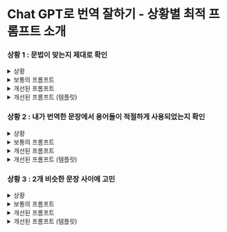# Chat GPT로 번역 잘하기 - 상황별 최적 프롬프트 소개

###  상황 1 : 문법이 맞는지 제대로 확인

<details>
<summary>상황</summary>

    내가 번역한 문장이 문법적으로 정확한지 확인하고, 만약 틀렸으면 고치고 싶은 상황
- 원문 : 그녀는 오랜 시간 음악을 공부했습니다.
- 내가 번역한 문장 : She long time studied music.  
</details>
<details>
<summary>보통의 프롬프트</summary>

- 이 문장 문법 어때?
- 'She long time studied music.'
</details>
<details>
<summary>개선된 프롬프트</summary>

- 나는 번역이 문법적으로 정확할 뿐만 아니라, 영어권 청자들에게도 자연스럽게 잘 와닿게 하고 싶음
- 번역문의 문법을 검사하고 문법이 틀렸다면 왜 틀렸는지, 다음엔 안틀릴 수 있도록 이유를 설명해줘. 최대한 쉽게 설명해줘
- 그리고 더 자연스럽거나 매력적으로 들릴 수 있는 다른 표현을 3개 제안해줘
- 원문은아래와 같아
- 'She long time studied music.'
- 특히 원문의 느낌을 유지하면서 영어로 자연스럽게 들릴 수 있도록 하는 것이 중요해 . 원문은 '그녀는 오랜 시간 음악을 공부했습니다.'"여기서 정말 오랜시간 고생하면서 공부한 느낌도 강조하고 싶어 
</details>
<details>
<summary>개선된 프롬프트 (템플릿)</summary>

- 나는 번역이 문법적으로 정확할 뿐만 아니라, 영어권 청자들에게도 자연스럽게 잘 와닿게 하고 싶음.
- 번역문의 문법을 검사하고 문법이 틀렸다면 왜 틀렸는지, 다음엔 안틀릴 수 있도록 이유를 설명해줘. 최대한 쉽게 설명해줘
- 그리고 더 자연스럽거나 매력적으로 들릴 수 있는 다른 표현을 3개 제안해줘
- 번역문은아래와 같아
    - **[번역문장 삽입]**
- 특히 원문의 느낌을 유지하면서 영어로 자연스럽게 들릴 수 있도록 하는 것이 중요해 . 원문은 **[원문 삽입]**
- **[원문에서 살리고 싶은 느낌]** 도 강조하고 싶어
</details>

### 상황 2 : 내가 번역한 문장에서 용어들이 적절하게 사용되었는지 확인
<details>
<summary>상황</summary>

    문법뿐만 아니라 전반적으로 내가 번역한 문장이 괜찮은지, 용어들이 잘 번역된건지 확인

- 원문 : 행정안전부은 2024년 사용자 중심의 공공 웹·앱 사용자 인터페이스(UI)와 사용자 경험(UX) 혁신을 위해 12억원 규모의 예산을 투입하여 본격 개선한다.
- 번역한 문장 : The Ministry of Public Administration and Security will invest 1.2 billion won in budget to innovate user-based public web and app user interface (UI) and user experience (UX) in 2024 to improve it.

</details>
<details>
<summary>보통의 프롬프트</summary>

- 원문 : 행정안전부은 2024년 사용자 중심의 공공 웹·앱 사용자 인터페이스(UI)와 사용자 경험(UX) 혁신을 위해 12억원 규모의 예산을 투입하여 본격 개선한다.
- 번역 : The Ministry of Public Administration and Security will invest 1.2 billion won in budget to innovate user-based public web and app user interface (UI) and user experience (UX) in 2024 to improve it
- 내 번역 어때
</details>
<details>
<summary>개선된 프롬프트</summary>

원문 : 행정안전부은 2024년 사용자 중심의 공공 웹·앱 사용자 인터페이스(UI)와 사용자 경험(UX) 혁신을 위해 12억원 규모의 예산을 투입하여 본격 개선한다.

번역 : The Ministry of Public Administration and Security will invest 1.2 billion won in budget to innovate user-centered public web and app user interface (UI) and user experience (UX) in 2024 to improve it in earnest.

- 내가 번역한 영어 문장 어때? 이상하면 이유를 알려줘
- 특히 사용자 경험 혁신, 사용자 중심, 공공 웹앱 같은 전문 용어들의 번역이 제대로 된게 맞는지 꼭 확인해주고 이유를 알려줘
- 번역을 개선할 수 있으면, 영어적으로 자연스럽게 표현해줘
- 이 글은 정부의 보도자료이기 떄문에 문장이 간결하고 정확하고 분명해야 해
- 개선된 번역문은 3가지 옵션을 주고, 왜 그렇게 번역했는지 이유도 설명해줘
- 그리고 그 중에서 가장 좋은 옵션을 선정해줘
</details>
<details>
<summary>개선된 프롬프트 (템플릿)</summary>

원문 : **[원문 삽입]**

번역한 문장 : **[번역문 삽입]**
- 번역 잘 된거 맞아? 체크해줘
- 특히 [**원문 전문용어 예시 나열]** 같은 전문 용어들의 번역이 제대로 된게 맞는지 꼭 확인해주고 이유를 알려줘
- 번역을 개선할 수 있으면, 영어적으로 자연스럽게 표현해줘
- 이 글은 **[원문 성격]** 이기 때문에 문장이 간결하고 정확하고 분명해야 해
- 개선된 번역문은 3가지 옵션을 주고, 왜 그렇게 번역했는지 이유도 설명해줘
- 그리고 그 중에서 가장 좋은 옵션을 선정해줘
</details>

### 상황 3 :  2개 비슷한 문장 사이에 고민

<details>
<summary>상황</summary>

    2개의 비슷한 번역문장이 있는데 어떤게 더 좋은지 고민을 하는 경우

- 원문 : 해당 장치는 인터넷에 쉽게 접근할 수 있도록 한다.
- 번역 1 : The device enables easy access to the internet.
- 번역 2 : The device facilitates easy access to the internet.  
</details>
<details>
<summary>보통의 프롬프트</summary>

- "이 두 문장 중 어떤게 낫니? '
- A: The device enables easy access to the internet. 
- B: The device facilitates easy access to the internet.'"
</details>
<details>
<summary>개선된 프롬프트</summary>
번역 1) The device enables easy access to the internet

번역 2) The device facilitates easy access to the internet.

- 두 번역 문장 중 어떤게 낫니?
- 원문 : 해당 장치는 인터넷에 쉽게 접근할 수 있도록 한다.
- 원문은 기술적 제품을 설명하는 글이다
- 특히 enable와 facilitate의 미묘한 차이를 구체적으로 설명해주고, 어떤 상황에서는 어떤 단어를 쓰는게 더 맞는지 추천해줘
- 두 번역문장 말고도 대안이 있으면 알려주고 이유를 설명해줘
</details>
<details>
<summary>개선된 프롬프트 (템플릿)</summary>

번역 1 : **[번역문 1 삽입]**

번역 2 : **[번역문 2 삽입]**

두 번역 문장 중 어떤게 낫니?
- 원문 : **[원문 삽입]**
- 원문은 **[원문 성격]** 글이다
- 특히 **[단어 차이]** 미묘한 차이를 구체적으로 설명해주고, 어떤 상황에서는 어떤 단어를 쓰는게 더 맞는지 추천해줘
- 두 번역문장 말고도 대안이 있으면 알려주고 이유를 설명해줘
</details>
